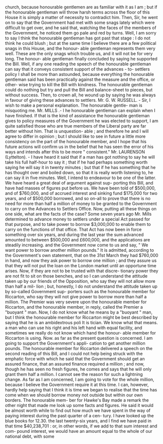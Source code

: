 church, because honourable gentlemen are as familiar with it as I am ; but if the honourable gentleman will throw harsh terms across the floor of this House it is simply a matter of necessity to contradict him. Then, Sir, he went on to say that the Government had met with some snags lately which were difficult to get over, and he said that, watching the faces of the members of the Government, he noticed them go pale and red by turns. Well, I am sorry to say I think the honourable gentleman has got past that stage : I do not think he could blush ; but at the same time I believe there are a few political snags in this House, and the honour- able gentleman represents them very well. These are the only snags which trouble us, and it will not be for very long. The honour- able gentleman finally concluded by saying he supported the Bill. Well, if any one reading the speech of the honourable gentleman can say that it conveys consistent support of the advances - to- settlers policy I shall be more than astounded, because everything the honourable gentleman said has been practically against the measure and the office, or other- wise trying to kill the Bill with kindness. The honourable gentleman could do nothing but try and pull the Bill and balance-sheet to pieces, but without success. Then, to crown all, he wound up by saying he was always in favour of giving these advances to settlers. Mr. G. W. RUSSELL. - Sir, I wish to make a personal explanation. The honourable gentle- man is misquoting me. Mr. MILLS .- I he honourable gentleman can explain when I have finished. If that is the kind of assistance the honourable gentleman gives to policy measures of the Government he was elected to support, I am quite satisfied those who are true members of the Liberal party are far better without him. That is unquestion- able ; and therefore he and I will agree to differ in opinion ; but I should like to see in future a little more consistency on the part of the honourable member, and I hope that his future actions will confirm us in the belief that he has seen the error of his ways and intends after this to be more " consistent." Mr. LAURENSON (Lyttelton). - I have heard it said that if a man has got nothing to say he will take his full half-hour to say it ; that if he had perhaps something worth saying he will say it in twenty minutes ; but that if he has something that he has thought over and boiled down, so that it is really worth listening to, he can say it in five minutes. Well, I intend to endeavour to be one of the latter. We have heard a great deal of argument against sup- porting this Bill, and have had masses of figures put before us. We have been told of $500,000, and of $760,000, and of accrued interest and sinking fund $175,000 for two years, and of $500,000 borrowed, and so on-all to prove that there is no need for more than half a million of money to be granted to the Government to carry on the Advances to Settlers Office. Now, putting all these things on one side, what are the facts of the case? Some seven years ago Mr. Mills determined to advance money to settlers under a special Act passed for that purpose, and to take power to borrow $3,000,000 to enable them to carry on the functions of that office. That Act has now been in force something over six years, and during the last year the sum advanced amounted to between $500,000 and £600,000, and the applications are steadily increasing. and the Government now come to us and say, " We want power to borrow another million pounds." It is admitted, according to the Government's own statement, that on the 31st March they had $760,000 in hand, and now they ask power to borrow one million ; and they assure us that they will not put the loan on the London market until an opportune time arises. Now, if they are not to be trusted with that discre- tionary power they are not fit to sit on those benches, and so I can understand the attitude taken up by our friends of the Opposition, who say they will not allow more than half a mil- lion ; but, honestly, I do not understand the attitude taken up by so-called Government sup- porters such as the honourable member for Riccarton, who say they will not give power to borrow more than half a million. The Premier was very severe upon the honourable member for Riccarton, and the honourable member, in reply, called the Premier a "buoyant " man. Now, I do not know what he means by a "buoyant " man, but I think the honourable member for Riccarton might be best described by saying that he is an ambidextrous poli It is tician. We know what that means. a man who can use his right and his left hand with equal facility, and sometimes we really do not know which hand the honour- able member for Riccarton is using. Now. as far as the present question is concerned. I am going to support the Government's appli- cation to get another million pounds. The honourable member for Riccarton delivered a speech on the second reading of this Bill, and I could not help being struck with the emphatic force with which he said that the Government should get an assured finance, that an assured finance required a million ; and now, though he has seen no fresh figures, he comes and says that he will only grant them half a million. I cannot see the reason for such a lightning change. As far as I am concerned, I am going to vote for the whole million, because I believe the Government require it at this time. I can, however, hardly help saying that I think it is time we began to realise that the time has come when we should borrow money not outside but within our own borders. The honourable mem- ber for Hawke's Bay made a remark the other night that made me look up some facts and figures. He said it would be almost worth while to find out how much we have spent in the way of paying interest during the past quarter of a cen- tury. I have looked up the blue books for 12.30. the last twenty-six years, and I find we have paid in that time $40,238,701 : or, in other words, if we add to that sum interest and com- pound interest, we would have an amount equal to the whole of our national debt, with some 
